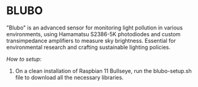 # BLUBO
"Blubo" is an advanced sensor for monitoring light pollution in various environments, using Hamamatsu S2386-5K photodiodes and custom transimpedance amplifiers to measure sky brightness. Essential for environmental research and crafting sustainable lighting policies.

*How to setup*:

1. On a clean installation of Raspbian 11 Bullseye, run the blubo-setup.sh file to download all the necessary libraries.
